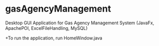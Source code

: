 # gasAgencyManagement
Desktop GUI Application for Gas Agency Management System (JavaFx, ApachePOI, ExcelFileHandling, MySQL)

+To run the application, run HomeWindow.java
